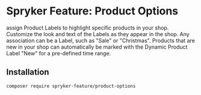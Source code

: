 # Spryker Feature: Product Options

assign Product Labels to highlight specific products in your shop. Customize the look and text of the Labels as they appear in the shop. Any association can be a Label, such as "Sale" or "Christmas". Products that are new in your shop can automatically be marked with the Dynamic Product Label "New" for a pre-defined time range.

## Installation

```
composer require spryker-feature/product-options
```
